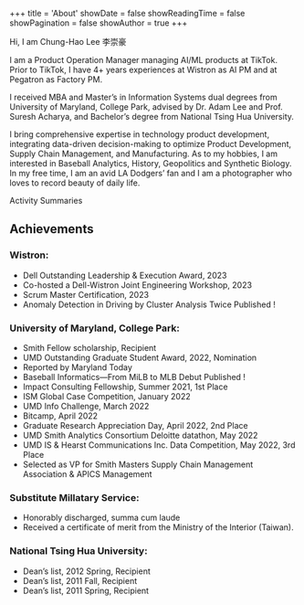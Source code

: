 +++
title = 'About'
showDate = false
showReadingTime = false
showPagination = false
showAuthor = true
+++


Hi, I am Chung-Hao Lee 李崇豪

I am a Product Operation Manager managing AI/ML products at TikTok. Prior to TikTok, I have 4+ years experiences at Wistron as AI PM and at Pegatron as Factory PM.

I received MBA and Master’s in Information Systems dual degrees from University of Maryland, College Park, advised by Dr. Adam Lee and Prof. Suresh Acharya, and Bachelor’s degree from National Tsing Hua University.

I bring comprehensive expertise in technology product development, integrating data-driven decision-making to optimize Product Development, Supply Chain Management, and Manufacturing. As to my hobbies, I am interested in Baseball Analytics, History, Geopolitics and Synthetic Biology. In my free time, I am an avid LA Dodgers’ fan and I am a photographer who loves to record beauty of daily life.

Activity Summaries

## Achievements
### Wistron:
* Dell Outstanding Leadership & Execution Award, 2023
* Co-hosted a Dell-Wistron Joint Engineering Workshop, 2023
* Scrum Master Certification, 2023
* Anomaly Detection in Driving by Cluster Analysis Twice Published !

### University of Maryland, College Park:
* Smith Fellow scholarship, Recipient
* UMD Outstanding Graduate Student Award, 2022, Nomination
* Reported by Maryland Today
* Baseball Informatics—From MiLB to MLB Debut Published !
* Impact Consulting Fellowship, Summer 2021, 1st Place
* ISM Global Case Competition, January 2022
* UMD Info Challenge, March 2022
* Bitcamp, April 2022
* Graduate Research Appreciation Day, April 2022, 2nd Place
* UMD Smith Analytics Consortium Deloitte datathon, May 2022
* UMD IS & Hearst Communications Inc. Data Competition, May 2022, 3rd Place
* Selected as VP for Smith Masters Supply Chain Management Association & APICS Management

### Substitute Millatary Service:
* Honorably discharged, summa cum laude
* Received a certificate of merit from the Ministry of the Interior (Taiwan).

### National Tsing Hua University:
* Dean’s list, 2012 Spring, Recipient
* Dean’s list, 2011 Fall, Recipient
* Dean’s list, 2011 Spring, Recipient
